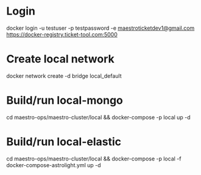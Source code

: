 # Login
docker login -u testuser -p testpassword -e maestroticketdev1@gmail.com https://docker-registry.ticket-tool.com:5000

# Create local network
docker network create -d bridge local_default

# Build/run local-mongo
cd maestro-ops/maestro-cluster/local && docker-compose -p local up -d

# Build/run local-elastic
cd maestro-ops/maestro-cluster/local && docker-compose -p local -f docker-compose-astrolight.yml up -d
